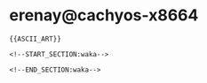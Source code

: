 # erenay@cachyos-x8664

```ansi
{{ASCII_ART}}

<!--START_SECTION:waka-->

<!--END_SECTION:waka-->
```
